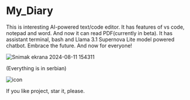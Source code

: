 # My_Diary
This is interesting AI-powered text/code editor. It has features of vs code, notepad and word. And now it can read PDF(currently in beta). It has assistant terminal, bash and Llama 3.1 Supernova Lite model powered chatbot. Embrace the future. And now for everyone!


![Snimak ekrana 2024-08-11 154311](https://github.com/user-attachments/assets/a0afc048-26ba-47ff-8350-d8b0aad95fe4)


(Everything is in serbian)

![icon](https://github.com/Anonymous6598/My_Diary/assets/121385046/9d438e37-8822-4608-8458-df8b9f93b4bd)

If you like project, star it, please.
